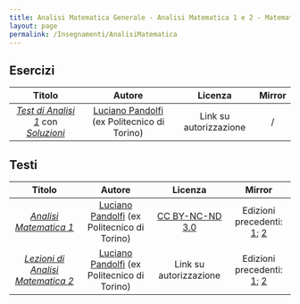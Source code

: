 ```yaml
---
title: Analisi Matematica Generale - Analisi Matematica 1 e 2 - Matematica 1 e 2
layout: page
permalink: /Insegnamenti/AnalisiMatematica
---  
```


## Esercizi

| Titolo | Autore | Licenza | Mirror |
| :---: | :---: | :---: | :---: |
| [_Test di Analisi 1_](https://drive.google.com/file/d/12h7u4k7prbDtl3WYOvKeTsDbnlWRwMtQ/view) con [_Soluzioni_](https://drive.google.com/file/d/1g2gapy_VeJEiinhmFQV_IxIQ_mBKtC50/view) | [Luciano Pandolfi](https://lucipan.altervista.org) (ex Politecnico di Torino) | Link su autorizzazione | / |

## Testi

| Titolo | Autore | Licenza | Mirror |
| :---: | :---: | :---: | :---: |
| [_Analisi Matematica 1_](https://drive.google.com/file/d/1o77BDjM8KBTeb6fDdzt7UB2pbfvDFwH1/view) | [Luciano Pandolfi](https://lucipan.altervista.org) (ex Politecnico di Torino) | [CC BY-NC-ND 3.0](https://creativecommons.org/licenses/by-nc-nd/3.0/) | Edizioni precedenti: [1](http://calvino.polito.it/%7Elucipan/materiale_html/Pandolfi-Appunti-Analisi-1); [2](https://web.archive.org/web/20210928150944/http://calvino.polito.it/~lucipan/materiale_html/Pandolfi-Appunti-Analisi-1) |
| [_Lezioni di Analisi Matematica 2_](https://drive.google.com/file/d/1LfT8RorI6KjGKSAJTQcwjxmmeqSYAS-R/view) | [Luciano Pandolfi](https://lucipan.altervista.org) (ex Politecnico di Torino) | Link su autorizzazione  | Edizioni precedenti: [1](http://calvino.polito.it/%7Elucipan/materiale_html/Analisi-2-PANDOLFI.pdf); [2](https://web.archive.org/web/20210928151006/http://calvino.polito.it/~lucipan/materiale_html/Analisi-2-PANDOLFI.pdf) |
